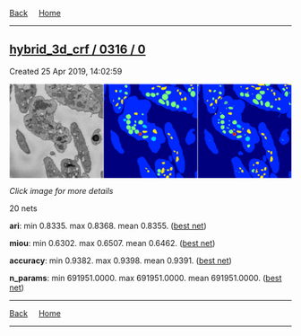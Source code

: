 
[Back](..)&nbsp;&nbsp;&nbsp;&nbsp;&nbsp;[Home](https://leapmanlab.github.io/snapshots)

---

<div class="summary"><a href="0"><h2>hybrid_3d_crf / 0316 / 0</h2></a><p>Created 25 Apr 2019, 14:02:59
</p><a href="0"><img src="0/2/media/summary.png" align="center"></a><p><i>Click image for more details</i>
</p></div>

20 nets

**ari**: min 0.8335. max 0.8368. mean 0.8355.  ([best net](0/8))

**miou**: min 0.6302. max 0.6507. mean 0.6462.  ([best net](0/2))

**accuracy**: min 0.9382. max 0.9398. mean 0.9391.  ([best net](0/8))

**n_params**: min 691951.0000. max 691951.0000. mean 691951.0000.  ([best net](0/2))

---

[Back](..)&nbsp;&nbsp;&nbsp;&nbsp;&nbsp;[Home](https://leapmanlab.github.io/snapshots)

---